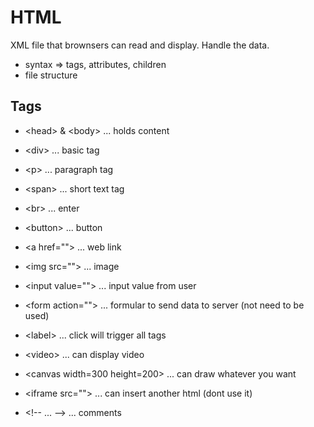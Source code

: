 # HTML

XML file that brownsers can read and display. Handle the data.

-   syntax => tags, attributes, children
-   file structure

## Tags

-   \<head> & \<body> ... holds content
-   \<div> ... basic tag
-   \<p> ... paragraph tag
-   \<span> ... short text tag
-   \<br> ... enter
-   \<button> ... button
-   \<a href=""> ... web link
-   \<img src=""> ... image
-   \<input value=""> ... input value from user
-   \<form action=""> ... formular to send data to server (not need to be used)
-   \<label> ... click will trigger all tags

-   \<video> ... can display video
-   \<canvas width=300 height=200> ... can draw whatever you want
-   \<iframe src=""> ... can insert another html (dont use it)
-   \<!-- ... --> ... comments
